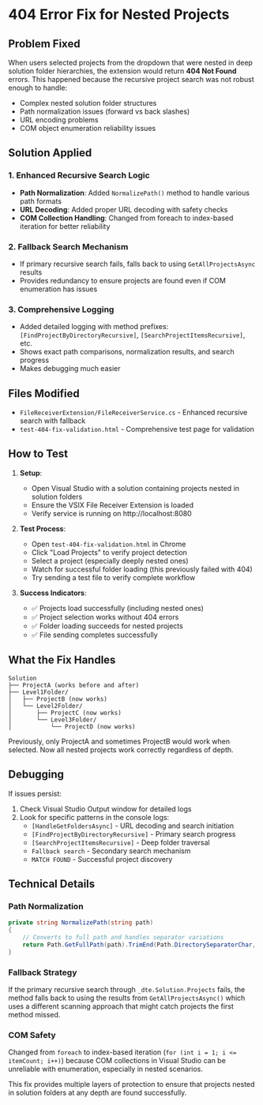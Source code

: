 # 404 Error Fix for Nested Projects

## Problem Fixed

When users selected projects from the dropdown that were nested in deep solution folder hierarchies, the extension would return **404 Not Found** errors. This happened because the recursive project search was not robust enough to handle:

- Complex nested solution folder structures
- Path normalization issues (forward vs back slashes)
- URL encoding problems
- COM object enumeration reliability issues

## Solution Applied

### 1. Enhanced Recursive Search Logic
- **Path Normalization**: Added `NormalizePath()` method to handle various path formats
- **URL Decoding**: Added proper URL decoding with safety checks
- **COM Collection Handling**: Changed from foreach to index-based iteration for better reliability

### 2. Fallback Search Mechanism  
- If primary recursive search fails, falls back to using `GetAllProjectsAsync` results
- Provides redundancy to ensure projects are found even if COM enumeration has issues

### 3. Comprehensive Logging
- Added detailed logging with method prefixes: `[FindProjectByDirectoryRecursive]`, `[SearchProjectItemsRecursive]`, etc.
- Shows exact path comparisons, normalization results, and search progress
- Makes debugging much easier

## Files Modified

- `FileReceiverExtension/FileReceiverService.cs` - Enhanced recursive search with fallback
- `test-404-fix-validation.html` - Comprehensive test page for validation

## How to Test

1. **Setup**:
   - Open Visual Studio with a solution containing projects nested in solution folders
   - Ensure the VSIX File Receiver Extension is loaded
   - Verify service is running on http://localhost:8080

2. **Test Process**:
   - Open `test-404-fix-validation.html` in Chrome
   - Click "Load Projects" to verify project detection
   - Select a project (especially deeply nested ones)
   - Watch for successful folder loading (this previously failed with 404)
   - Try sending a test file to verify complete workflow

3. **Success Indicators**:
   - ✅ Projects load successfully (including nested ones)
   - ✅ Project selection works without 404 errors  
   - ✅ Folder loading succeeds for nested projects
   - ✅ File sending completes successfully

## What the Fix Handles

```
Solution
├── ProjectA (works before and after)
├── Level1Folder/
│   ├── ProjectB (now works)
│   └── Level2Folder/
│       ├── ProjectC (now works) 
│       └── Level3Folder/
│           └── ProjectD (now works)
```

Previously, only ProjectA and sometimes ProjectB would work when selected. Now all nested projects work correctly regardless of depth.

## Debugging

If issues persist:
1. Check Visual Studio Output window for detailed logs
2. Look for specific patterns in the console logs:
   - `[HandleGetFoldersAsync]` - URL decoding and search initiation
   - `[FindProjectByDirectoryRecursive]` - Primary search progress
   - `[SearchProjectItemsRecursive]` - Deep folder traversal
   - `Fallback search` - Secondary search mechanism
   - `MATCH FOUND` - Successful project discovery

## Technical Details

### Path Normalization
```csharp
private string NormalizePath(string path)
{
    // Converts to full path and handles separator variations
    return Path.GetFullPath(path).TrimEnd(Path.DirectorySeparatorChar, Path.AltDirectorySeparatorChar);
}
```

### Fallback Strategy
If the primary recursive search through `_dte.Solution.Projects` fails, the method falls back to using the results from `GetAllProjectsAsync()` which uses a different scanning approach that might catch projects the first method missed.

### COM Safety
Changed from `foreach` to index-based iteration (`for (int i = 1; i <= itemCount; i++)`) because COM collections in Visual Studio can be unreliable with enumeration, especially in nested scenarios.

This fix provides multiple layers of protection to ensure that projects nested in solution folders at any depth are found successfully.